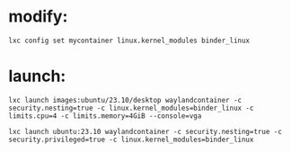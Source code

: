# modify:
`lxc config set mycontainer linux.kernel_modules binder_linux`

# launch:
`lxc launch images:ubuntu/23.10/desktop waylandcontainer -c security.nesting=true -c linux.kernel_modules=binder_linux -c limits.cpu=4 -c limits.memory=4GiB --console=vga`

`lxc launch ubuntu:23.10 waylandcontainer -c security.nesting=true -c security.privileged=true -c linux.kernel_modules=binder_linux`
